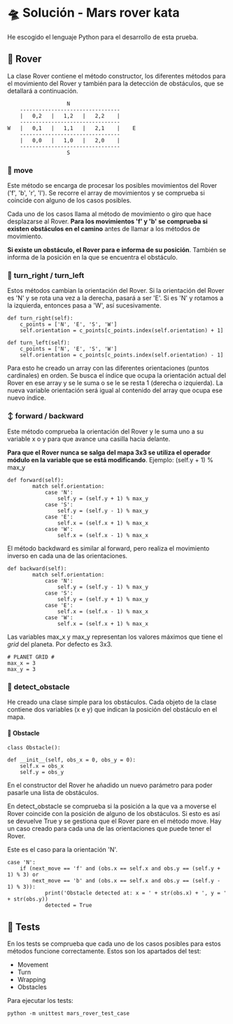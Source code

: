 # 🛸 ​Solución - Mars rover kata

He escogido el lenguaje Python para el desarrollo de esta prueba.

## 🔷​ Rover
La clase Rover contiene el método constructor, los diferentes métodos para el movimiento del Rover y también para la detección de obstáculos, que se detallará a continuación.


                       N
        --------------------------------
        |   0,2   |   1,2   |   2,2    |
        -------------------------------- 
    W   |   0,1   |   1,1   |   2,1    |    E
        -------------------------------- 
        |   0,0   |   1,0   |   2,0    |
        --------------------------------
                       S

### 🚗 **move**
Este método se encarga de procesar los posibles movimientos del Rover ('f', 'b', 'r', 'l'). Se recorre el array de movimientos y se comprueba si coincide con alguno de los casos posibles.

Cada uno de los casos llama al método de movimiento o giro que hace desplazarse al Rover. **Para los movimientos 'f' y 'b' se comprueba si existen obstáculos en el camino** antes de llamar a los métodos de movimiento.

**Si existe un obstáculo, el Rover para e informa de su posición**. También se informa de la posición en la que se encuentra el obstáculo.

### 🔄 **turn_right / turn_left**
Estos métodos cambian la orientación del Rover. Si la orientación del Rover es 'N' y se rota una vez a la derecha, pasará a ser 'E'. Si es 'N' y rotamos a la izquierda, entonces pasa a 'W', así sucesivamente.

    def turn_right(self):
        c_points = ['N', 'E', 'S', 'W']
        self.orientation = c_points[c_points.index(self.orientation) + 1] 

    def turn_left(self):
        c_points = ['N', 'E', 'S', 'W']
        self.orientation = c_points[c_points.index(self.orientation) - 1]  

Para esto he creado un array con las diferentes orientaciones (puntos cardinales) en orden. Se busca el índice que ocupa la orientación actual del Rover en ese array y se le suma o se le se resta 1 (derecha o izquierda). La nueva variable orientación será igual al contenido del array que ocupa ese nuevo índice.

### ↕️ ​**forward / backward**
Este método comprueba la orientación del Rover y le suma uno a su variable x o y para que avance una casilla hacia delante.

**Para que el Rover nunca se salga del mapa 3x3 se utiliza el operador módulo en la variable que se está modificando**. Ejemplo: (self.y + 1) % max_y
```
def forward(self):
        match self.orientation:
            case 'N':
                self.y = (self.y + 1) % max_y
            case 'S':
                self.y = (self.y - 1) % max_y
            case 'E':
                self.x = (self.x + 1) % max_x
            case 'W':
                self.x = (self.x - 1) % max_x
```
El método backdward es similar al forward, pero realiza el movimiento inverso en cada una de las orientaciones.
```
def backward(self):
        match self.orientation:
            case 'N':
                self.y = (self.y - 1) % max_y
            case 'S':
                self.y = (self.y + 1) % max_y
            case 'E':
                self.x = (self.x - 1) % max_x
            case 'W':
                self.x = (self.x + 1) % max_x
```

Las variables max_x y max_y representan los valores máximos que tiene el *grid* del planeta. Por defecto es 3x3.
```
# PLANET GRID #
max_x = 3
max_y = 3
```
### 🚧 **detect_obstacle**
He creado una clase simple para los obstáculos. Cada objeto de la clase contiene dos variables (x e y) que indican la posición del obstáculo en el mapa.

#### 🔶 **Obstacle**
    class Obstacle():
    
    def __init__(self, obs_x = 0, obs_y = 0):
        self.x = obs_x
        self.y = obs_y

En el constructor del Rover he añadido un nuevo parámetro para poder pasarle una lista de obstáculos.

En detect_obstacle se comprueba si la posición a la que va a moverse el Rover coincide con la posición de alguno de los obstáculos. Si esto es así se devuelve True y se gestiona que el Rover pare en el método move. Hay un caso creado para cada una de las orientaciones que puede tener el Rover.

Este es el caso para la orientación 'N'.
```
case 'N':
    if (next_move == 'f' and (obs.x == self.x and obs.y == (self.y + 1) % 3) or 
        next_move == 'b' and (obs.x == self.x and obs.y == (self.y - 1) % 3)):
            print('Obstacle detected at: x = ' + str(obs.x) + ', y = ' + str(obs.y))
            detected = True
```
## 🧪 Tests
En los tests se comprueba que cada uno de los casos posibles para estos métodos funcione correctamente. Estos son los apartados del test:
 - Movement
 - Turn
 - Wrapping
 - Obstacles

Para ejecutar los tests:

```
python -m unittest mars_rover_test_case
```
